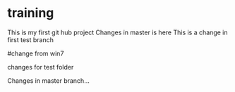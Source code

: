 # training
This is my first git hub project
Changes in master is here
This is a change in first test branch

#change from win7

changes for test folder

Changes in master branch...
